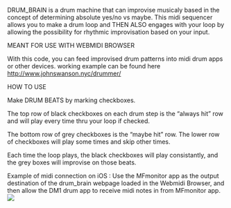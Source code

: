 DRUM_BRAIN is a drum machine that can improvise musicaly based in the concept of determining absolute yes/no vs maybe. This midi sequencer allows you to make a drum loop and THEN ALSO engages with your loop by allowing the possibility for rhythmic improvisation based on your input. 


MEANT FOR USE WITH WEBMIDI BROWSER

With this code, you can feed improvised drum patterns into midi drum apps or other devices.
working example can be found here http://www.johnswanson.nyc/drummer/

HOW TO USE

Make DRUM BEATS by marking checkboxes. 

The top row of black checkboxes on each drum step is the “always hit” row and will play every time thru your loop if checked.

The bottom row of grey checkboxes is the “maybe hit” row. The lower row of checkboxes will play some times and skip other times. 

Each time the loop plays, the black checkboxes will play consistantly, and the grey boxes will improvise on those beats. 






Example of midi connection on iOS :
Use the MFmonitor app as the output destination of the drum_brain webpage loaded in the Webmidi Browser,
and then allow the DM1 drum app to receive midi notes in from
MFmonitor app.
<IMG SRC='http://www.johnswanson.nyc/drummer/example.png'>
